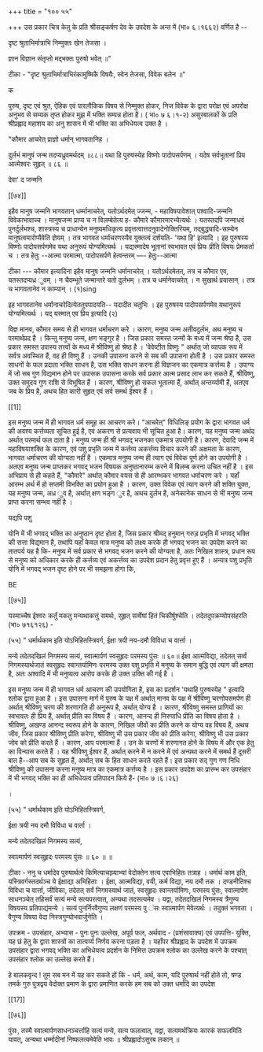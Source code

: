 +++
title = "१०० ५५"

+++
उस प्रकार चित्र केतु के प्रति श्रीसङ्कर्षण देव के उपदेश के अन्त में (भा० ६।१६६२) वर्णित है -- 

दृष्ट श्रुताभिर्मात्राभि निम्मुक्तः खेन तेजसा । 

ज्ञान विज्ञान संतृप्तो मद्भक्तः पुरुषो भवेत् ॥” 

टीका - "दृष्ट श्रुताभिर्मात्राभिरंकामुष्मिकै विषयैः, स्वेन तेजसा, विवेक बलेन ॥" 

क 

पुरुष, दृष्ट एवं श्रुत, ऐहिक एवं पारलौकिक विषय से निम्मुक्त होकर, निज विवेक के द्वारा परोक्ष एवं अपरोक्ष अनुभव से सम्यक तृप्त होकर मुझ में भक्ति सम्पन्न होता है। ( भा० ७ ६।१-२) असुरबालकों के प्रति श्रीप्रह्लाद महाशय का अनु शासन में भी भक्ति का अभिधेयत्व उक्त है । 

"कौमार आचरेत् प्राज्ञो धर्मान् भागवतानिह । 

दुर्लभं मानुषं जन्म तदप्यध्रुवमर्थदम् ॥८८॥ यथा हि पुरुषस्येह विष्णोः पादोपसर्पणम् । यदेष सर्वभूतानां प्रिय आत्मेश्वरः सुहृत् ॥ ८६ ॥ 

देवा' द जन्मनि 

[[७४]] 

इहैव मानुष जन्मनि भागवतान् धर्म्मानाचरेत्, यतोऽर्थदमेत् ज्जन्म, - महाविषयावेशात् पश्वादि-जन्मनि विवेकाभावाच्च । मानुषजन्म प्राप्य च न विलम्बेतेत्य ह- कौमारे कौमारमारभ्येत्यर्थः । यतस्तदपि जन्माधवं पुनर्दुर्लभश्च, शास्त्रस्य च प्राधान्येन मनुष्यमधिकृत्य प्रवृत्तत्वात्तदनुवादेनोक्तिरियम्, तद्बुद्ध्यादि-साम्येन मानुषत्वमारोप्यैवेति ज्ञेयम् । तत्र भागवत धर्माचरणस्यैव युक्तत्वं दर्शयति- 'यथा हि' इत्यादि । इह पुरुषस्य विष्णोः पादोपसर्पणमेव यथा अनुरूपं योग्यमित्यर्थः । यद्यस्मादेष भूतानां स्वभावत एवं प्रियः प्रीति विषयः प्रेमकर्ता च । तत्र हेतुः --आत्मा परमात्मा, पादोपसर्पणे हेत्वन्तरम् —- हेतुः--आत्मा 

टीका --- कौमार इत्यादिना इहैव मानुष जन्मनि धर्मानाचरेत् । यतोऽर्थदमेतत्, तत्र च कौमार एव, यतस्तदप्यध्र ुवम् । न चैवम्भूते जन्मान्तरे यतो दुर्लभम् । तत्र च धर्मानेवाचरेत् । न सुखार्थ प्रयासान् । तत्र च भागवतानेव न काम्यान् । (१)sing 

इह भागवतानेव धर्मानाचरेदित्येततुपपादयति-- यदादीत चतुभिः । इह पुरुषस्य पादोपसर्पणमेव यथानुरूपं योग्यमित्यर्थः । यद् यस्मात् एव प्रिय इत्यादि (२) 

विज्ञ मानव, कौमार समय से ही भागवत धर्माचरण करे । कारण, मनुष्य जन्म अतीवदुर्लभ, अथ मनुष्य च परमार्थप्रद है । किन्तु मनुष्य जन्म, क्षण भङ्गुर है । जिस प्रकार समस्त जन्मों के मध्य में जन्म श्रेष्ठ है, उस प्रकार समस्त उपास्य तत्त्वों के मध्य में श्रीविष्णु हो श्रेष्ठ है । 'वेवेष्टीत विष्णुः " अर्थात् जो व्यापक रूप में सर्वत्र अवस्थित हैं, वह ही विष्णु हैं । उनकी उपासना करने से सब की उपासना होती है । उस प्रकार समस्त साधनों के फल प्रदाता भक्ति साधन है, उस भक्ति साधन करना ही विज्ञजन का एकमात्र कर्त्तव्य है । उपाग्य में जो सब गुण विद्यमान होने पर उपासक उपासना करके सर्व प्रकार आत्म प्रसाद लाभ कर सकते हैं, श्रीविष्णु, उक्त समुदय गुण राशि से विभूषित हैं । कारण, श्रीविष्णु हो सकल भूतात्मा हैं, अर्थात् अन्तर्य्यामी हैं, अतएव जब के प्रिय है, अथच हित कारी सुहृत् एवं सर्व समर्थ ईश्वर हैं । 

[[1]]

इस मनुष्य जन्म में ही भागवत धर्म समूह का आचरण करे। "आचरेत्" विधिलिङ् प्रयोग के द्वारा भागवत धर्म की अवश्य कर्त्तव्यता सूचित हुई है, एवं अकरण से प्रत्यवाय भी सूचित हुआ है। कारण, यह मनुष्य जन्म अर्थद अर्थात् परमार्थ फल दाता है। मनुष्य जन्म ही श्री भगवद् भजनका एकमात्र उपयोगी है। कारण, देवादि जन्म में महाविषयाशक्ति के कारण, एवं पशु प्रभृति जन्म में कर्त्तव्य अकर्त्तव्य विचार करने की अक्षमता के कारण, भागवत धर्माचरण की योग्यता नहीं है । एकमात्र मनुष्य जन्म ही त्याग एवं विवेक पूर्ण होने का उपयोगी है । अतएव मनुष्य जन्म प्राप्तकर भगवद् भजन विषयक अनुष्ठानारम्भ करने में बिलम्ब करना उचित नहीं है । इस अभिप्राय से ही कहते हैं, "कौमारे" अर्थात् कौमार वयस से ही आरम्भकर भागवत धर्माचरण करे । यहाँ आरम्भ अर्थ में हो सप्तमी विभक्ति का प्रयोग हुआ है । कारण, उक्त विवेक एवं त्याग करने की शक्ति युक्त, यह मनुष्य जन्म, अध्र ुव है, अर्थात् क्षण भङ्ग ुर है, अथच दुर्लभ है, अनेकानेक साधन से भी मनुष्य जन्म प्राप्त करना सम्भव नहीं है । 

यद्यपि पशु 

योनि में भी भगवद् भक्ति का अनुष्ठान दृष्ट होता है, जिस प्रकार श्रीमद् हनुमान् गरुड़ प्रभृति में भगवद् भक्ति की सत्ता विद्यमान है, तथापि यहाँ केवल मात्र मनुष्य को लक्ष्य करके ही भगवद् भजन का उपदेश करने का तातपर्य यह है कि- मनुष्य में सर्व प्रकार से भगवद् भजन करने की योग्यता है, अतः निखिल शास्त्र, प्रधान रूप से मनुष्य को अधिकार करके ही कर्त्तव्य एवं अकर्त्तव्य का उपदेश प्रदान हेतु प्रवृत्त हुए हैं । अन्यत्र पशु प्रभृति योनि में भगवद् भजन दृष्ट होने पर भी समझना होगा कि, 

BE 



[[७५]]

यस्माच्चैष ईश्वरः कर्तुं मकतु मन्यथाकत्तुं समर्थः, सुहृत् सर्व्वेषां हितं चिकीर्षुश्चेति । तदेतदुपक्रम्योपसंहरति (भा० ७१६१२६) - 

(५५) " धर्मार्थकाम इति योऽभिहितस्त्रिवर्ग, ईक्षा त्रयी नय-दमौ विविधा च वार्त्ता । 

मन्ये तदेतदखिलं निगमस्य सत्यं, स्वात्मार्पणं स्वसुहृदः परमस्य पुंसः ॥ ६०॥ ईक्षा आत्मविद्या, तदेतत् सर्व्वं निगमस्यार्थजातं स्वसुहृदः स्वान्तर्यामिणः परमस्य उक्त पशु प्रभृति में मनुष्य के समान बुद्धि एवं त्याग की क्षमता है, अतः अश्वादि में भी मनुष्यत्व आरोप करके ही उक्त उक्ति की गई है । 

इस मनुष्य जन्म में ही भागवत धर्म आचरण की उपयोगिता है, इस का प्रदर्शन 'यथाहि पुरुषस्येह " इत्यादि श्लोक द्वारा हुआ है । इस उपासना मार्ग में पुरुष के पक्ष में अर्थात् मानव के पक्ष में श्रीविष्णु चरणोपसमर्पण ही अर्थात् श्रीविष्णु चरण की शरणागति ही अनुरूप है, अर्थात् योग्य है । कारण, श्रीविष्णु समस्त प्राणियों का स्वभावतः ही प्रिय हैं, अर्थात् प्रीति का विषय हैं । कारण, आनन्द ही निरुपाधि प्रीति का विषय होता है । श्रीविष्णु, अखण्ड आनन्द स्वरूप होने के कारण, निखिल जीवों का प्रीति करने क योग्य वह विषय हैं, अथच जीव, जिस प्रकार श्रीविष्णु प्रीति करेगा, श्रीविष्णु भी उस प्रकार जीव को प्रीति करेगा, श्रीविष्णु भी उस प्रकार जोव को प्रीति करते हैं । कारण, आप परमात्मा हैं । उन के चरणों में शरणागत होने के विषय में और एक हेतु का विन्यास करते हैं । यह श्रीविष्णु ईश्वर हैं, अर्थात् करने में न करने में एवं अन्यथा करने में समर्थ हैं दूसरी बात है--आप सब के सुहृत हैं, अर्थात् सब के हित साधन करते रहते हैं। इस प्रकार सद् गुण गण निधि श्रीविष्णु की उपासना करना मनुष्य मात्र का एकमात्र कर्त्तव्य है । इस प्रकार उपदेश का प्रारम्भ कर उपसंहार में भी भगवद् भक्ति का ही अभिधेयत्व प्रतिपादन किये हैं- (भा० ७।६।२६) 

। 

(५५) " धर्मार्थकाम इति योऽभिहितस्त्रिवर्ग, 

ईक्षा त्रयी नय दमौ विविधा च वार्ता । 

मन्ये तदेतदखिलं निगमस्य सत्यं, 

स्वात्मार्पणं स्वसुहृदः परमस्य पुंसः ॥ ६० ॥ ॥ 

टीका - ननु च धर्मादेव पुरुषार्थत्वे किमित्याचाय्र्याभ्यां वेदोक्तेन सत्य एवाभिहितः तत्राह । धर्मार्थ काम इति, यस्त्रिवर्गस्तदर्थञ्च ये ईक्षाद्या अभिहिताः । ईक्षा, आत्मविद्या, वयी, कर्म विद्या, नय दमौ तक । दण्डनीतिश्च विविधा च वार्त्ता, जीविका, तदेतत् सर्वं निगमस्यार्थ जातं, स्वसुहृदः स्वान्तर्यामिणः, परमस्य पुंसः, स्वात्मार्पण साधनञ्चेत् तहिसर्वं सत्यं मन्ये सत्यपरत्वात्, अन्यथा तदसत्यमेव । यद्वा, तदेतदखिलं निगमस्य त्रैगुण्य विषयस्य प्रतिपाद्यंमन्ये । सत्यं पुनर्निरवैगुण्य लक्षणं परमस्य पु ंसः स्वात्मार्पण मेवेत्यर्थः । तदुक्तं भगवता । वैगुण्य विषया वेदा निस्त्रगुण्योभवार्जुनेति । 

उपक्रम - उपसंहार, अभ्यास - पुनः पुनः उल्लेख, अपूर्व फल, अर्थवाद - (प्रशंसावाक्य) एवं उपपत्ति- युक्ति, यह छं हेतु के द्वारा शास्त्रों का तात्पर्य्य निर्णय करना पड़ता है । यहाँपर श्रीप्रह्लाद के उपदेश में उपक्रम उपसंहार द्वारा भगवद् भक्ति का अभिधेयत्व प्रदर्शन के निमित्त उपक्रम श्लोक का उल्लेख करने के पश्चात् उपसंहार श्लोक का उल्लेख करते हैं। 

हे बालकवृन्द ! तुम सब मन में यह कर सकते हों कि - धर्म, अर्थ, काम, यदि पुरुषार्थ नहीं होते तो, षण्ड तमर्क गुरु पुत्रद्वय वेदोक्त प्रमाण के द्वारा प्रमाणित करके हम सब को उक्त धर्मादि का उपदेश 

[[17]]

[[७६]] 

पुंसः, तस्मै स्वात्मार्पणसाधनञ्चर्त्ताहि सत्यं मन्ये, सत्य फलत्वात्, यद्वा, सत्यमर्थक्रियः कारकं सफलमिति यावत्, अन्यथा धर्म्मादीनां निष्फलत्वमेवेति भावः ॥ श्रीप्रह्लादोऽसुरब लकान् ॥ 
